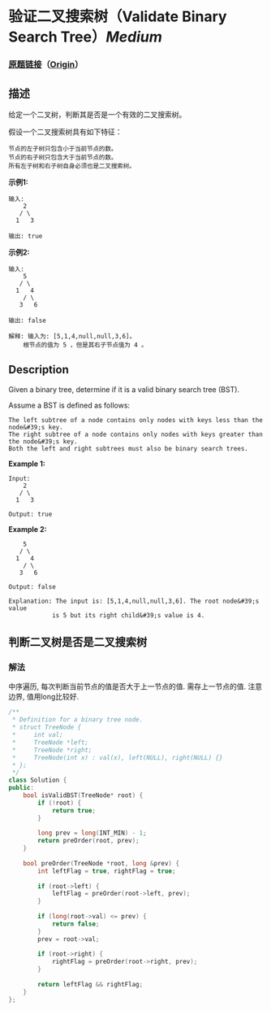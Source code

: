 # 验证二叉搜索树（Validate Binary Search Tree）*Medium*
### [原题链接](https://leetcode-cn.com/problems/validate-binary-search-tree)（[Origin](https://leetcode.com/problems/validate-binary-search-tree)）
## 描述
给定一个二叉树，判断其是否是一个有效的二叉搜索树。

假设一个二叉搜索树具有如下特征：


	节点的左子树只包含小于当前节点的数。
	节点的右子树只包含大于当前节点的数。
	所有左子树和右子树自身必须也是二叉搜索树。


**示例1:**
```
输入:
    2
   / \
  1   3

输出: true
```


**示例2:**
```
输入:
    5
   / \
  1   4
    / \
   3   6

输出: false

解释: 输入为: [5,1,4,null,null,3,6]。
    根节点的值为 5 ，但是其右子节点值为 4 。
```

## Description
Given a binary tree, determine if it is a valid binary search tree (BST).

Assume a BST is defined as follows:


	The left subtree of a node contains only nodes with keys less than the node&#39;s key.
	The right subtree of a node contains only nodes with keys greater than the node&#39;s key.
	Both the left and right subtrees must also be binary search trees.


**Example 1:**
```
Input:
    2
   / \
  1   3

Output: true
```


**Example 2:**
```
    5
   / \
  1   4
    / \
   3   6

Output: false

Explanation: The input is: [5,1,4,null,null,3,6]. The root node&#39;s value
            is 5 but its right child&#39;s value is 4.
```


## 判断二叉树是否是二叉搜索树
### 解法
中序遍历, 每次判断当前节点的值是否大于上一节点的值. 需存上一节点的值. 注意边界, 值用long比较好.
```c++
/**
 * Definition for a binary tree node.
 * struct TreeNode {
 *     int val;
 *     TreeNode *left;
 *     TreeNode *right;
 *     TreeNode(int x) : val(x), left(NULL), right(NULL) {}
 * };
 */
class Solution {
public:
    bool isValidBST(TreeNode* root) {
        if (!root) {
            return true;
        }
        
        long prev = long(INT_MIN) - 1;
        return preOrder(root, prev);
    }
    
    bool preOrder(TreeNode *root, long &prev) {
        int leftFlag = true, rightFlag = true;
        
        if (root->left) {
            leftFlag = preOrder(root->left, prev);
        }
        
        if (long(root->val) <= prev) {
            return false;
        }
        prev = root->val;
        
        if (root->right) {
            rightFlag = preOrder(root->right, prev);
        }
        
        return leftFlag && rightFlag;
    }
};
```